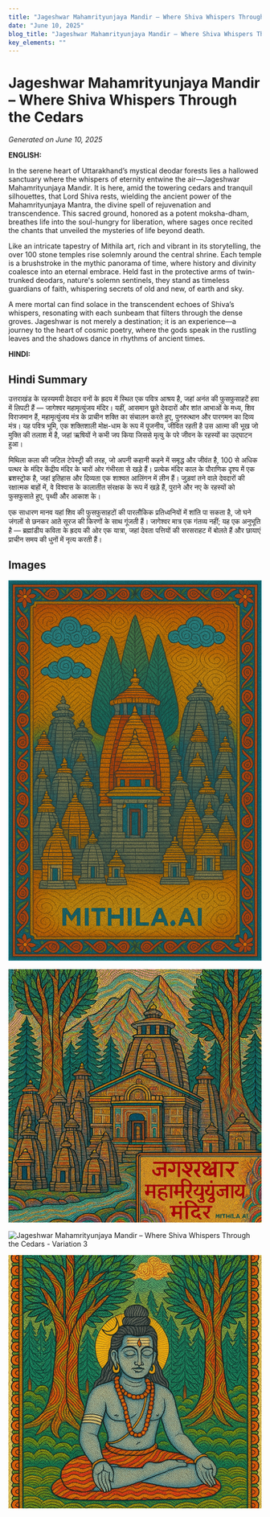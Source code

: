 ```yaml
---
title: "Jageshwar Mahamrityunjaya Mandir – Where Shiva Whispers Through the Cedars"
date: "June 10, 2025"
blog_title: "Jageshwar Mahamrityunjaya Mandir – Where Shiva Whispers Through the Cedars"
key_elements: ""
---
```


# Jageshwar Mahamrityunjaya Mandir – Where Shiva Whispers Through the Cedars

*Generated on June 10, 2025*

**ENGLISH:**

In the serene heart of Uttarakhand’s mystical deodar forests lies a hallowed sanctuary where the whispers of eternity entwine the air—Jageshwar Mahamrityunjaya Mandir. It is here, amid the towering cedars and tranquil silhouettes, that Lord Shiva rests, wielding the ancient power of the Mahamrityunjaya Mantra, the divine spell of rejuvenation and transcendence. This sacred ground, honored as a potent moksha-dham, breathes life into the soul-hungry for liberation, where sages once recited the chants that unveiled the mysteries of life beyond death.

Like an intricate tapestry of Mithila art, rich and vibrant in its storytelling, the over 100 stone temples rise solemnly around the central shrine. Each temple is a brushstroke in the mythic panorama of time, where history and divinity coalesce into an eternal embrace. Held fast in the protective arms of twin-trunked deodars, nature's solemn sentinels, they stand as timeless guardians of faith, whispering secrets of old and new, of earth and sky.

A mere mortal can find solace in the transcendent echoes of Shiva’s whispers, resonating with each sunbeam that filters through the dense groves. Jageshwar is not merely a destination; it is an experience—a journey to the heart of cosmic poetry, where the gods speak in the rustling leaves and the shadows dance in rhythms of ancient times.

**HINDI:**

## Hindi Summary

उत्तराखंड के रहस्यमयी देवदार वनों के ह्रदय में स्थित एक पवित्र आश्रय है, जहां अनंत की फुसफुसाहटें हवा में लिपटी हैं — जागेश्वर महामृत्युंजय मंदिर। यहीं, आसमान छूते देवदारों और शांत आभाओं के मध्य, शिव विराजमान हैं, महामृत्युंजय मंत्र के प्राचीन शक्ति का संचालन करते हुए, पुनरुत्थान और पारगमन का दिव्य मंत्र। यह पवित्र भूमि, एक शक्तिशाली मोक्ष-धाम के रूप में पूजनीय, जीवित रहती है उस आत्मा की भूख जो मुक्ति की तलाश में है, जहां ऋषियों ने कभी जप किया जिससे मृत्यु के परे जीवन के रहस्यों का उद्घाटन हुआ।

मिथिला कला की जटिल टेपेस्ट्री की तरह, जो अपनी कहानी कहने में समृद्ध और जीवंत है, 100 से अधिक पत्थर के मंदिर केंद्रीय मंदिर के चारों ओर गंभीरता से खड़े हैं। प्रत्येक मंदिर काल के पौराणिक दृश्य में एक ब्रशस्ट्रोक है, जहां इतिहास और दिव्यता एक शाश्वत आलिंगन में लीन हैं। जुड़वां तने वाले देवदारों की रक्षात्मक बाहों में, वे विश्वास के कालातीत संरक्षक के रूप में खड़े हैं, पुराने और नए के रहस्यों को फुसफुसाते हुए, पृथ्वी और आकाश के।

एक साधारण मानव यहां शिव की फुसफुसाहटों की पारलौकिक प्रतिध्वनियों में शांति पा सकता है, जो घने जंगलों से छनकर आते सूरज की किरणों के साथ गूंजती हैं। जागेश्वर मात्र एक गंतव्य नहीं; यह एक अनुभूति है — ब्रह्मांडीय कविता के ह्रदय की ओर एक यात्रा, जहां देवता पत्तियों की सरसराहट में बोलते हैं और छायाएं प्राचीन समय की धुनों में नृत्य करती हैं।

## Images

![Jageshwar Mahamrityunjaya Mandir – Where Shiva Whispers Through the Cedars - Variation 1](https://raw.githubusercontent.com/amarshat/mithila-content/main/images/2025/06/2025-06-10-am-jageshwarmahamrityunjayamandirwhereshivawhispersthroughthecedars1.png)

![Jageshwar Mahamrityunjaya Mandir – Where Shiva Whispers Through the Cedars - Variation 2](https://raw.githubusercontent.com/amarshat/mithila-content/main/images/2025/06/2025-06-10-am-jageshwarmahamrityunjayamandirwhereshivawhispersthroughthecedars2.png)

![Jageshwar Mahamrityunjaya Mandir – Where Shiva Whispers Through the Cedars - Variation 3](https://raw.githubusercontent.com/amarshat/mithila-content/main/images/2025/06/2025-06-10-am-jageshwarmahamrityunjayamandirwhereshivawhispersthroughthecedars3.png)

![Jageshwar Mahamrityunjaya Mandir – Where Shiva Whispers Through the Cedars - Variation 4](https://raw.githubusercontent.com/amarshat/mithila-content/main/images/2025/06/2025-06-10-am-jageshwarmahamrityunjayamandirwhereshivawhispersthroughthecedars4.png)
